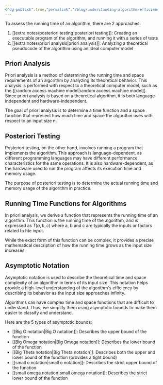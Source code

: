 ```yaml
---
{"dg-publish":true,"permalink":"/blog/understanding-algorithm-efficiency-with-priori-analysis-and-posteriori-testing/","created":"2024-06-17T17:58:46.707-04:00","updated":"2024-06-17T18:01:32.009-04:00"}
---
```



To assess the running time of an algorithm, there are 2 approaches:
1. [[extra notes/posteriori testing\|posteriori testing]]: Creating an executable program of the algorithm, and running it with a series of tests
2. [[extra notes/priori analysis\|priori analysis]]: Analyzing a theoretical pseudocode of the algorithm using an ideal computer model

## Priori Analysis
Priori analysis is a method of determining the running time and space requirements of an algorithm by analyzing its theoretical behavior. This analysis is performed with respect to a theoretical computer model, such as the [[random access machine model\|random access machine model]]. Since priori analysis is based on a theoretical algorithm, it is both language-independent and hardware-independent.

The goal of priori analysis is to determine a time function and a space function that represent how much time and space the algorithm uses with respect to an input size n.

## Posteriori Testing
Posteriori testing, on the other hand, involves running a program that implements the algorithm. This approach is language-dependent, as different programming languages may have different performance characteristics for the same operations. It is also hardware-dependent, as the hardware used to run the program affects its execution time and memory usage.

The purpose of posteriori testing is to determine the actual running time and memory usage of the algorithm in practice.

## Running Time Functions for Algorithms
In priori analysis, we derive a function that represents the running time of an algorithm. This function is the running time of the algorithm, and is expressed as $T(a, b, c)$ where a, b and c are typically the inputs or factors related to hte input.

While the exact form of this function can be complex, it provides a precise mathematical description of how the running time grows as the input size increases.

## Asymptotic Notation
Asymptotic notation is used to describe the theoretical time and space complexity of an algorithm in terms of its input size. This notation helps provide a high-level understanding of the algorithm's efficiency by describing its behavior as the input size approaches infinity.

Algorithms can have complex time and space functions that are difficult to understand. Thus, we simplify them using asymptotic bounds to make them easier to classify and understand. 

Here are the 5 types of asymptotic bounds:
- [[Big O notation\|Big O notation]]: Describes the upper bound of the function
- [[Big Omega notation\|Big Omega notation]]: Describes the lower bound of the function
- [[Big Theta notation\|Big Theta notation]]: Describes both the upper and lower bound of the function (provides a tight bound)
- [[small o notation\|small o notation]]: Describes the strict upper bound of the function
- [[small omega notation\|small omega notation]]: Describes the strict lower bound of the function

